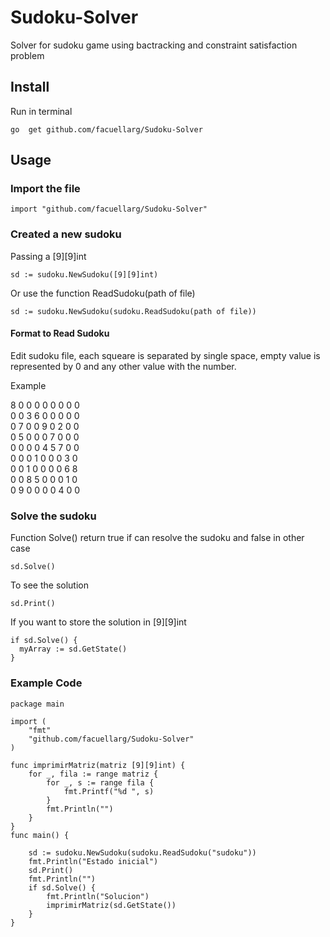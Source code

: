 # Sudoku-Solver
Solver for sudoku game using bactracking and constraint satisfaction problem



## Install 
Run in terminal
~~~
go  get github.com/facuellarg/Sudoku-Solver
~~~

## Usage

### Import  the file   
~~~
import "github.com/facuellarg/Sudoku-Solver"
~~~
### Created a new sudoku 
Passing a [9][9]int
~~~
sd := sudoku.NewSudoku([9][9]int)
~~~
Or use the function ReadSudoku(path of file)
~~~
sd := sudoku.NewSudoku(sudoku.ReadSudoku(path of file))
~~~
#### Format to Read Sudoku
Edit sudoku file, each squeare is separated by single space, empty value is represented by 0 and any other value with the number.

Example  

8 0 0 0 0 0 0 0 0  
0 0 3 6 0 0 0 0 0  
0 7 0 0 9 0 2 0 0  
0 5 0 0 0 7 0 0 0  
0 0 0 0 4 5 7 0 0  
0 0 0 1 0 0 0 3 0  
0 0 1 0 0 0 0 6 8  
0 0 8 5 0 0 0 1 0  
0 9 0 0 0 0 4 0 0  

### Solve the sudoku

Function Solve() return true if can resolve the sudoku and false in other case
~~~
sd.Solve()
~~~

To see the solution

~~~
sd.Print()
~~~

If you want to store the solution in [9][9]int
~~~
if sd.Solve() {
  myArray := sd.GetState()
}
~~~

### Example Code
~~~~
package main

import (
	"fmt"
	"github.com/facuellarg/Sudoku-Solver"
)

func imprimirMatriz(matriz [9][9]int) {
	for _, fila := range matriz {
		for _, s := range fila {
			fmt.Printf("%d ", s)
		}
		fmt.Println("")
	}
}
func main() {

	sd := sudoku.NewSudoku(sudoku.ReadSudoku("sudoku"))
	fmt.Println("Estado inicial")
	sd.Print()
	fmt.Println("")
	if sd.Solve() {
		fmt.Println("Solucion")
		imprimirMatriz(sd.GetState())
	}
}


